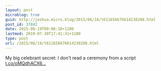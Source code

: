 ```yaml
---
layout: post
microblog: true
guid: http://joshua.micro.blog/2015/06/18/t611656676614238208.html
post_id: 37842
date: 2015-06-19T09:08:10+1100
lastmod: 2019-07-30T17:41:31+1100
type: post
url: /2015/06/18/t611656676614238208.html
---
```

My big celebrant secret: I don't read a ceremony from a script [t.co/oMQdhACX6...](http://t.co/oMQdhACX6l)
